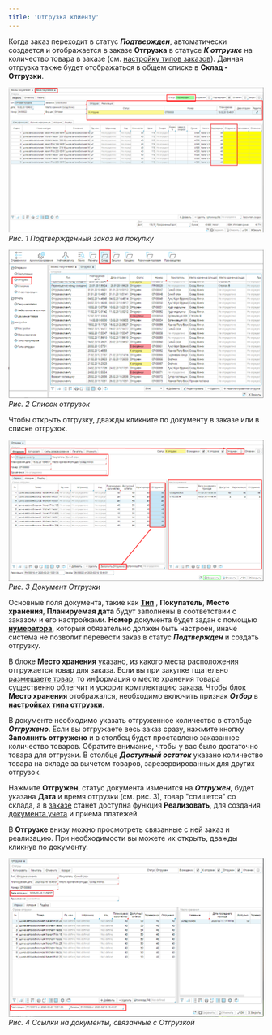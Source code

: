 ```yaml
---
title: 'Отгрузка клиенту'
---
```


Когда заказ переходит в статус ***Подтвержден***, автоматически создается и отображается в заказе **Отгрузка** в статусе ***К отгрузке*** на количество товара в заказе (см. [настройку типов заказов](Customer_order_types.md)). Данная отгрузка также будет отображаться в общем списке в **Склад - Отгрузки**.

![](images/Shipments_1.png)
*Рис. 1 Подтвержденный заказ на покупку*

  

![](images/Shipments_2.png)
*Рис. 2 Список отгрузок*

  

Чтобы открыть отгрузку, дважды кликните по документу в заказе или в списке отгрузок.

![](images/Shipments_3.png)
*Рис. 3 Документ Отгрузки*

  

Основные поля документа, такие как **[Тип](Shipment_type.md)** , **Покупатель**, **Место хранения**, **Планируемая дата** будут заполнены в соответствии с заказом и его настройками. **Номер** документа будет задан с помощью [**нумератора**](Numerators.md), который обязательно должен быть настроен, иначе система не позволит перевести заказ в статус ***Подтвержден*** и создать отгрузку.

В блоке **Место хранения** указано, из какого места расположения отгружается товар для заказа. Если вы при закупке тщательно [размещаете товар](Receipts.md), то информация о месте хранения товара существенно облегчит и ускорит комплектацию заказа. Чтобы блок **Место хранения** отображался, необходимо включить признак ***Отбор*** в [**настройках типа отгрузки**](Shipment_type.md).

В документе необходимо указать отгруженное количество в столбце ***Отгружено***. Если вы отгружаете весь заказ сразу, нажмите кнопку **Заполнить отгружено** и в столбец будет проставлено заказанное количество товаров. Обратите внимание, чтобы у вас было достаточно товара для отгрузки. В столбце ***Доступный остаток*** указано количество товара на складе за вычетом товаров, зарезервированных для других отгрузок.

Нажмите **Отгружен**, статус документа изменится на ***Отгружен***, будет указана **Дата** и время отгрузки (см. рис. 3), товар "спишется" со склада, а в [заказе](Customer_orders.md) станет доступна функция **Реализовать**, для создания [документа учета](Customer_invoice_and_Payment_collection.md) и приема платежей.

В **Отгрузке** внизу можно просмотреть связанные с ней заказ и реализацию. При необходимости вы можете их открыть, дважды кликнув по документу.

![](images/Shipments_4.png)
*Рис. 4 Ссылки на документы, связанные с Отгрузкой*

  



  
